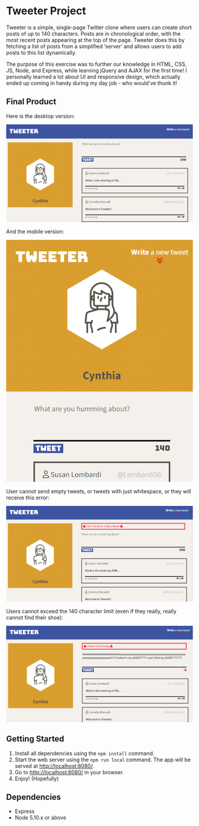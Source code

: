 # Tweeter Project

Tweeter is a simple, single-page Twitter clone where users can create short posts of up to 140 characters. Posts are in chronological order, with the most recent posts appearing at the top of the page. Tweeter does this by fetching a list of posts from a simplified ‘server’ and allows users to add posts to this list dynamically.

The purpose of this exercise was to further our knowledge in HTML, CSS, JS, Node, and Express, while learning jQuery and AJAX for the first time! I personally learned a lot about UI and responsive design, which actually ended up coming in handy during my day job - who would've thunk it!

## Final Product

Here is the desktop version:

!["Desktop Version"](https://github.com/cynthia-lam/tweeter/blob/master/docs/Tweeter%20Desktop.png)

And the mobile version:

!["Mobile Version"](https://github.com/cynthia-lam/tweeter/blob/master/docs/Tweeter%20Mobile.png)

User cannot send empty tweets, or tweets with just whitespace, or they will receive this error:

!["Empty Tweet"](https://github.com/cynthia-lam/tweeter/blob/master/docs/Tweeter%20Empty%20Tweet.png)

Users cannot exceed the 140 character limit (even if they really, really cannot find their shoe):

!["Over 140 Char Tweet"](https://github.com/cynthia-lam/tweeter/blob/master/docs/Tweeter%20Over%20140%20Char%20Tweet.png)

## Getting Started

1. Install all dependencies using the `npm install` command.
2. Start the web server using the `npm run local` command. The app will be served at <http://localhost:8080/>.
3. Go to <http://localhost:8080/> in your browser.
4. Enjoy! (Hopefully)

## Dependencies

- Express
- Node 5.10.x or above

